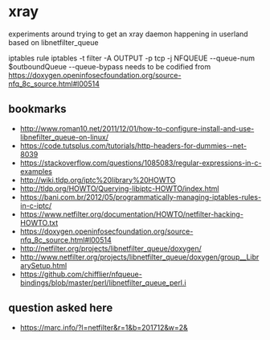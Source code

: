 # xray

experiments around trying to get an xray daemon happening in userland based on libnetfilter_queue

iptables rule 
iptables -t filter -A OUTPUT -p tcp -j NFQUEUE --queue-num $outboundQueue --queue-bypass
needs to be codified from
https://doxygen.openinfosecfoundation.org/source-nfq_8c_source.html#l00514

## bookmarks
  * http://www.roman10.net/2011/12/01/how-to-configure-install-and-use-libnefilter_queue-on-linux/
  * https://code.tutsplus.com/tutorials/http-headers-for-dummies--net-8039
  * https://stackoverflow.com/questions/1085083/regular-expressions-in-c-examples
  * http://wiki.tldp.org/iptc%20library%20HOWTO
  * http://tldp.org/HOWTO/Querying-libiptc-HOWTO/index.html
  * https://bani.com.br/2012/05/programmatically-managing-iptables-rules-in-c-iptc/
  * https://www.netfilter.org/documentation/HOWTO/netfilter-hacking-HOWTO.txt
  * https://doxygen.openinfosecfoundation.org/source-nfq_8c_source.html#l00514
  * http://netfilter.org/projects/libnetfilter_queue/doxygen/
  * http://www.netfilter.org/projects/libnetfilter_queue/doxygen/group__LibrarySetup.html
  * https://github.com/chifflier/nfqueue-bindings/blob/master/perl/libnetfilter_queue_perl.i

## question asked here 
  * https://marc.info/?l=netfilter&r=1&b=201712&w=2&

 
